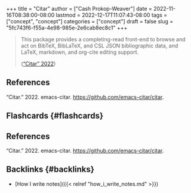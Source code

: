 +++
title = "Citar"
author = ["Cash Prokop-Weaver"]
date = 2022-11-16T08:38:00-08:00
lastmod = 2022-12-17T11:07:43-08:00
tags = ["concept", "concept"]
categories = ["concept"]
draft = false
slug = "5fc743f6-f55a-4e98-985e-2e6cab8ec8c1"
+++

> This package provides a completing-read front-end to browse and act on BibTeX, BibLaTeX, and CSL JSON bibliographic data, and LaTeX, markdown, and org-cite editing support.
>
> (<a href="#citeproc_bib_item_1">“Citar” 2022</a>)

## References

<style>.csl-entry{text-indent: -1.5em; margin-left: 1.5em;}</style><div class="csl-bib-body">
  <div class="csl-entry"><a id="citeproc_bib_item_1"></a>“Citar.” 2022. emacs-citar. <a href="https://github.com/emacs-citar/citar">https://github.com/emacs-citar/citar</a>.</div>
</div>


## Flashcards {#flashcards}

## References

<style>.csl-entry{text-indent: -1.5em; margin-left: 1.5em;}</style><div class="csl-bib-body">
  <div class="csl-entry"><a id="citeproc_bib_item_1"></a>“Citar.” 2022. emacs-citar. <a href="https://github.com/emacs-citar/citar">https://github.com/emacs-citar/citar</a>.</div>
</div>


## Backlinks {#backlinks}

-   [How I write notes]({{< relref "how_i_write_notes.md" >}})
